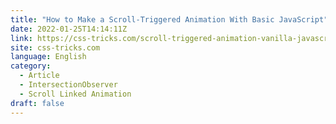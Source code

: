 ```yaml
---
title: "How to Make a Scroll-Triggered Animation With Basic JavaScript"
date: 2022-01-25T14:14:11Z
link: https://css-tricks.com/scroll-triggered-animation-vanilla-javascript/?utm_medium=RSS&utm_source=news.12bit.vn
site: css-tricks.com
language: English
category:
  - Article
  - IntersectionObserver
  - Scroll Linked Animation
draft: false
---
```

